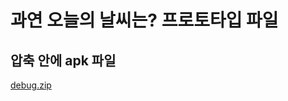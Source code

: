 # 과연 오늘의 날씨는? 프로토타입 파일
## 압축 안에 apk 파일 
[debug.zip](https://github.com/KBOHYUN/HowIstheWeatherToday_Prototype/files/7518221/debug.zip)
